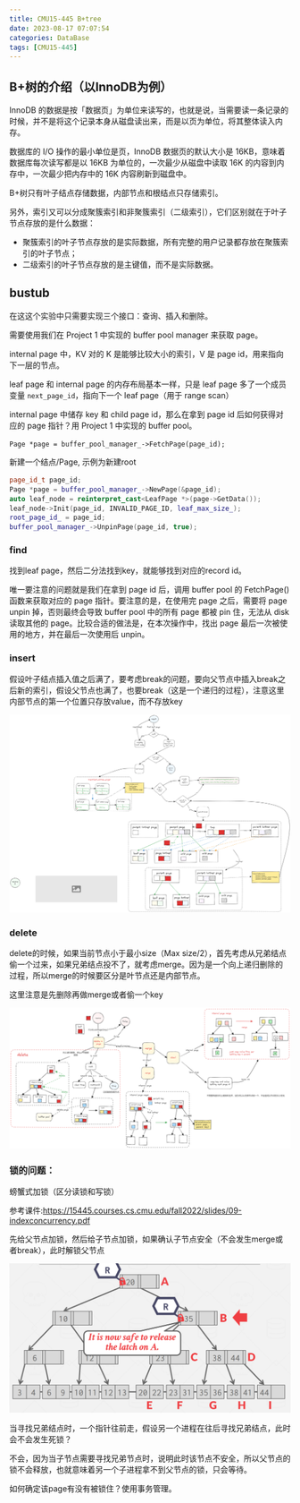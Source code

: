 ```yaml
---
title: CMU15-445 B+tree
date: 2023-08-17 07:07:54
categories: DataBase
tags: [CMU15-445]
---
```


## B+树的介绍（以InnoDB为例）

InnoDB 的数据是按「数据页」为单位来读写的，也就是说，当需要读一条记录的时候，并不是将这个记录本身从磁盘读出来，而是以页为单位，将其整体读入内存。

数据库的 I/O 操作的最小单位是页，InnoDB 数据页的默认大小是 16KB，意味着数据库每次读写都是以 16KB 为单位的，一次最少从磁盘中读取 16K 的内容到内存中，一次最少把内存中的 16K 内容刷新到磁盘中。

B+树只有叶子结点存储数据，内部节点和根结点只存储索引。

另外，索引又可以分成聚簇索引和非聚簇索引（二级索引），它们区别就在于叶子节点存放的是什么数据：

- 聚簇索引的叶子节点存放的是实际数据，所有完整的用户记录都存放在聚簇索引的叶子节点；
- 二级索引的叶子节点存放的是主键值，而不是实际数据。

## bustub
在这这个实验中只需要实现三个接口：查询、插入和删除。

需要使用我们在 Project 1 中实现的 buffer pool manager 来获取 page。

internal page 中，KV 对的 K 是能够比较大小的索引，V 是 page id，用来指向下一层的节点。

leaf page 和 internal page 的内存布局基本一样，只是 leaf page 多了一个成员变量 `next_page_id`，指向下一个 leaf page（用于 range scan）

internal page 中储存 key 和 child page id，那么在拿到 page id 后如何获得对应的 page 指针？用 Project 1 中实现的 buffer pool。

`Page *page = buffer_pool_manager_->FetchPage(page_id);`

新建一个结点/Page, 示例为新建root

```cpp
page_id_t page_id;
Page *page = buffer_pool_manager_->NewPage(&page_id);
auto leaf_node = reinterpret_cast<LeafPage *>(page->GetData());
leaf_node->Init(page_id, INVALID_PAGE_ID, leaf_max_size_);
root_page_id_ = page_id;
buffer_pool_manager_->UnpinPage(page_id, true);
```

### find

找到leaf page，然后二分法找到key，就能够找到对应的record id。

唯一要注意的问题就是我们在拿到 page id 后，调用 buffer pool 的 FetchPage() 函数来获取对应的 page 指针。要注意的是，在使用完 page 之后，需要将 page unpin 掉，否则最终会导致 buffer pool 中的所有 page 都被 pin 住，无法从 disk 读取其他的 page。比较合适的做法是，在本次操作中，找出 page 最后一次被使用的地方，并在最后一次使用后 unpin。

### insert

假设叶子结点插入值之后满了，要考虑break的问题，要向父节点中插入break之后新的索引，假设父节点也满了，也要break（这是一个递归的过程），注意这里内部节点的第一个位置只存放value，而不存放key

![](../imgs/B+insert.png)

### delete
delete的时候，如果当前节点小于最小size（Max size/2），首先考虑从兄弟结点偷一个过来，如果兄弟结点投不了，就考虑merge。因为是一个向上递归删除的过程，所以merge的时候要区分是叶节点还是内部节点。

这里注意是先删除再做merge或者偷一个key

![](../imgs/b+delete.png)

### 锁的问题：
螃蟹式加锁（区分读锁和写锁）

参考课件:https://15445.courses.cs.cmu.edu/fall2022/slides/09-indexconcurrency.pdf

先给父节点加锁，然后给子节点加锁，如果确认子节点安全（不会发生merge或者break），此时解锁父节点

![Alt text](../imgs/image-22.png)

当寻找兄弟结点时，一个指针往前走，假设另一个进程在往后寻找兄弟结点，此时会不会发生死锁？

不会，因为当子节点需要寻找兄弟节点时，说明此时该节点不安全，所以父节点的锁不会释放，也就意味着另一个子进程拿不到父节点的锁，只会等待。

如何确定该page有没有被锁住？使用事务管理。